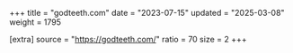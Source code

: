 +++
title = "godteeth.com"
date = "2023-07-15"
updated = "2025-03-08"
weight = 1795

[extra]
source = "https://godteeth.com/"
ratio = 70
size = 2
+++
